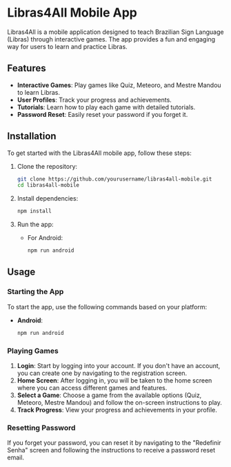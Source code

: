 # Libras4All Mobile App

Libras4All is a mobile application designed to teach Brazilian Sign Language (Libras) through interactive games. The app provides a fun and engaging way for users to learn and practice Libras.

## Features

- **Interactive Games**: Play games like Quiz, Meteoro, and Mestre Mandou to learn Libras.
- **User Profiles**: Track your progress and achievements.
- **Tutorials**: Learn how to play each game with detailed tutorials.
- **Password Reset**: Easily reset your password if you forget it.

## Installation

To get started with the Libras4All mobile app, follow these steps:

1. Clone the repository:
    ```sh
    git clone https://github.com/yourusername/libras4all-mobile.git
    cd libras4all-mobile
    ```

2. Install dependencies:
    ```sh
    npm install
    ```

3. Run the app:
    - For Android:
        ```sh
        npm run android
        ```    

## Usage

### Starting the App

To start the app, use the following commands based on your platform:

- **Android**:
    ```sh
    npm run android
    ```


### Playing Games

1. **Login**: Start by logging into your account. If you don't have an account, you can create one by navigating to the registration screen.
2. **Home Screen**: After logging in, you will be taken to the home screen where you can access different games and features.
3. **Select a Game**: Choose a game from the available options (Quiz, Meteoro, Mestre Mandou) and follow the on-screen instructions to play.
4. **Track Progress**: View your progress and achievements in your profile.

### Resetting Password

If you forget your password, you can reset it by navigating to the "Redefinir Senha" screen and following the instructions to receive a password reset email.


